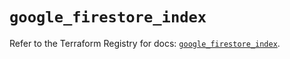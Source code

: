 # `google_firestore_index`

Refer to the Terraform Registry for docs: [`google_firestore_index`](https://registry.terraform.io/providers/hashicorp/google/6.49.1/docs/resources/firestore_index).
